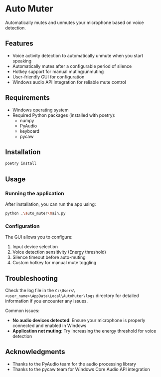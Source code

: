 # Auto Muter

Automatically mutes and unmutes your microphone based on voice detection.

## Features

- Voice activity detection to automatically unmute when you start speaking
- Automatically mutes after a configurable period of silence
- Hotkey support for manual muting/unmuting
- User-friendly GUI for configuration
- Windows audio API integration for reliable mute control

## Requirements

- Windows operating system
- Required Python packages (installed with poetry):
  - numpy
  - PyAudio
  - keyboard
  - pycaw

## Installation

```bash
poetry install
```

## Usage

### Running the application

After installation, you can run the app using:

```bash
python .\auto_muter\main.py
```

### Configuration

The GUI allows you to configure:

1. Input device selection
2. Voice detection sensitivity (Energy threshold)
3. Silence timeout before auto-muting
4. Custom hotkey for manual mute toggling

## Troubleshooting

Check the log file in the `C:\Users\<user_name>\AppData\Local\AutoMuter\logs` directory for detailed information if you encounter any issues.

Common issues:

- **No audio devices detected**: Ensure your microphone is properly connected and enabled in Windows
- **Application not muting**: Try increasing the energy threshold for voice detection

## Acknowledgments

- Thanks to the PyAudio team for the audio processing library
- Thanks to the pycaw team for Windows Core Audio API integration